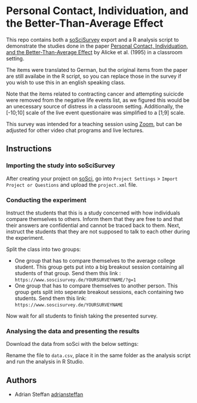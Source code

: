 # Personal Contact, Individuation, and the Better-Than-Average Effect

This repo contains both a [soSciSurvey](https://www.soscisurvey.de/) export and a R analysis script to demonstrate the studies done in the paper [Personal Contact, Individuation, and the Better-Than-Average Effect](https://www.researchgate.net/publication/232581252_Personal_Contact_Individuation_and_the_Better-Than-Average_Effect) by Alicke et al. (1995) in a classroom setting.


The items were translated to German, but the original items from the paper are still availabe in the R script, so you can replace those in the survey if you wish to use this in an english speaking class.

Note that the items related to contracting cancer and attempting suicicde were removed from the negative life events list, as we figured this would be an unecessary source of distress in a classroom setting. Additionally, the [-10;10] scale of the live event questionaire was simplified to a [1;9] scale.


This survey was intended for a teaching session using [Zoom](https://zoom.us/), but can be adjusted for other video chat programs and live lectures.


## Instructions

### Importing the study into soSciSurvey

After creating your project on [soSci](https://www.soscisurvey.de/), go into `Project Settings` > `Import Project or Questions` and upload the `project.xml` file. 


### Conducting the experiment

Instruct the students that this is a study concerned with how individuals compare themselves to others. Inform them that they are free to and that their answers are confidential and cannot be traced back to them. Next, instruct the students that they are not supposed to talk to each other during the experiment.

Split the class into two groups:

* One group that has to compare themselves to the average college student. This group gets put into a big breakout session containing all students of that group. Send them this link : `https://www.soscisurvey.de/YOURSURVEYNAME/?g=1`
* One group that has to compare themselves to another person. This group gets split into seperate breakout sessions, each containing two students. Send them this link: `https://www.soscisurvey.de/YOURSURVEYNAME`


Now wait for all students to finish taking the presented survey.

### Analysing the data and presenting the results

Download the data from soSci with the below settings:

Rename the file to `data.csv`, place it in the same folder as the analysis script and run the analysis in R Studio.

## Authors
* Adrian Steffan [adriansteffan](https://github.com/adriansteffan)
